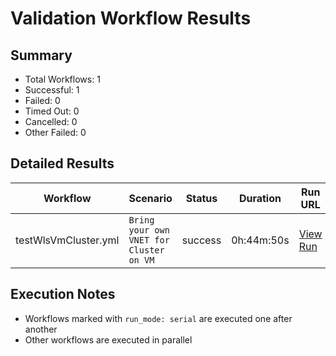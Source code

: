 # Validation Workflow Results

## Summary
- Total Workflows: 1
- Successful: 1
- Failed: 0
- Timed Out: 0
- Cancelled: 0
- Other Failed: 0

## Detailed Results

| Workflow | Scenario | Status | Duration | Run URL |
|----------|----------|---------|-----------|----------|
| testWlsVmCluster.yml | `Bring your own VNET for Cluster on VM` | success | 0h:44m:50s | [View Run](https://github.com/azure-javaee/weblogic-azure/actions/runs/16644931405) |


## Execution Notes
- Workflows marked with `run_mode: serial` are executed one after another
- Other workflows are executed in parallel
